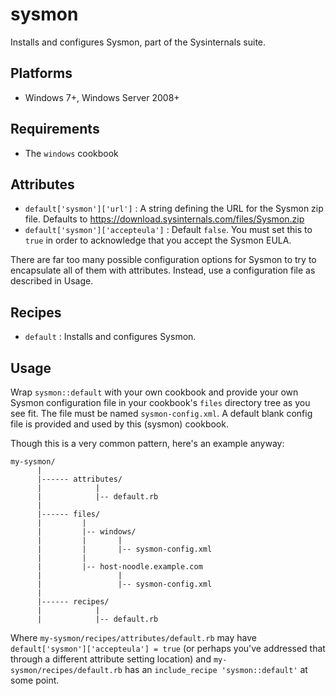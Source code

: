 # sysmon

Installs and configures Sysmon, part of the Sysinternals suite.

## Platforms

* Windows 7+, Windows Server 2008+

## Requirements

* The `windows` cookbook

## Attributes

* `default['sysmon']['url']` : A string defining the URL for the Sysmon
  zip file. Defaults to https://download.sysinternals.com/files/Sysmon.zip
* `default['sysmon']['accepteula']` : Default `false`. You must set this to
  `true` in order to acknowledge that you accept the Sysmon EULA.

There are far too many possible configuration options for Sysmon to try to
encapsulate all of them with attributes. Instead, use a configuration file
as described in Usage.

## Recipes

* `default` : Installs and configures Sysmon.

## Usage

Wrap `sysmon::default` with your own cookbook and provide your own Sysmon
configuration file in your cookbook's `files` directory tree as you see
fit. The file must be named `sysmon-config.xml`. A default blank config
file is provided and used by this (sysmon) cookbook.

Though this is a very common pattern, here's an example anyway:

    my-sysmon/
          |
          |------ attributes/
          |            |
          |            |-- default.rb
          |
          |------ files/
          |         |
          |         |-- windows/
          |         |       |
          |         |       |-- sysmon-config.xml
          |         |
          |         |-- host-noodle.example.com
          |                 |
          |                 |-- sysmon-config.xml
          |
          |------ recipes/
          |            |
          |            |-- default.rb

Where `my-sysmon/recipes/attributes/default.rb` may have
`default['sysmon']['accepteula'] = true` (or perhaps you've addressed that
through a different attribute setting location) and
`my-sysmon/recipes/default.rb` has an `include_recipe 'sysmon::default'` at
some point.
